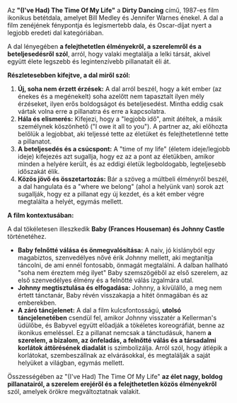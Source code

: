 Az **"(I've Had) The Time Of My Life"** a **Dirty Dancing** című, 1987-es film ikonikus betétdala, amelyet Bill Medley és Jennifer Warnes énekel. A dal a film zenéjének fénypontja és legismertebb dala, és Oscar-díjat nyert a legjobb eredeti dal kategóriában.

A dal lényegében **a felejthetetlen élményekről, a szerelemről és a beteljesedésről szól**, arról, hogy valaki megtalálja a lelki társát, akivel együtt élete legszebb és legintenzívebb pillanatait éli át.

**Részletesebben kifejtve, a dal miről szól:**

1.  **Új, soha nem érzett érzések:** A dal arról beszél, hogy a két ember (az énekes és a megénekelt) soha azelőtt nem tapasztalt ilyen mély érzéseket, ilyen erős boldogságot és beteljesedést. Mintha eddig csak vártak volna erre a pillanatra és erre a kapcsolatra.
2.  **Hála és elismerés:** Kifejezi, hogy a "legjobb idő", amit átéltek, a másik személynek köszönhető ("I owe it all to you"). A partner az, aki előhozta belőlük a legjobbat, aki teljessé tette az életüket és felejthetetlenné tette a pillanatot.
3.  **A beteljesedés és a csúcspont:** A "time of my life" (életem ideje/legjobb ideje) kifejezés azt sugallja, hogy ez az a pont az életükben, amikor minden a helyére került, és az eddigi életük legboldogabb, legteljesebb időszakát élik.
4.  **Közös jövő és összetartozás:** Bár a szöveg a múltbeli élményről beszél, a dal hangulata és a "where we belong" (ahol a helyünk van) sorok azt sugallják, hogy ez a pillanat egy új kezdet, és a két ember végre megtalálta a helyét, egymás mellett.

**A film kontextusában:**

A dal tökéletesen illeszkedik **Baby (Frances Houseman) és Johnny Castle** történetéhez.

*   **Baby felnőtté válása és önmegvalósítása:** A naiv, jó kislányból egy magabiztos, szenvedélyes nővé érik Johnny mellett, aki megtanítja táncolni, de ami ennél fontosabb, önmagát megtalálni. A dalban hallható "soha nem éreztem még ilyet" Baby szemszögéből az első szerelem, az első szenvedélyes élmény és a felnőtté válás izgalmára utal.
*   **Johnny megtisztulása és elfogadása:** Johnny, a kívülálló, a meg nem értett tánctanár, Baby révén visszakapja a hitét önmagában és az emberekben.
*   **A záró táncjelenet:** A dal a film kulcsfontosságú, **utolsó táncjelenetében** csendül fel, amikor Johnny visszatér a Kellerman's üdülőbe, és Babyvel együtt előadják a tökéletes koreográfiát, benne az ikonikus emeléssel. Ez a pillanat nemcsak a tánctudásuk, hanem **a szerelem, a bizalom, az önfeladás, a felnőtté válás és a társadalmi korlátok áttörésének diadalát** is szimbolizálja. Arról szól, hogy átlépik a korlátokat, szembeszállnak az elvárásokkal, és megtalálják a saját helyüket a világban, egymás mellett.

Összességében az "(I've Had) The Time Of My Life" **az élet nagy, boldog pillanatairól, a szerelem erejéről és a felejthetetlen közös élményekről** szól, amelyek örökre megváltoztatnak valakit.